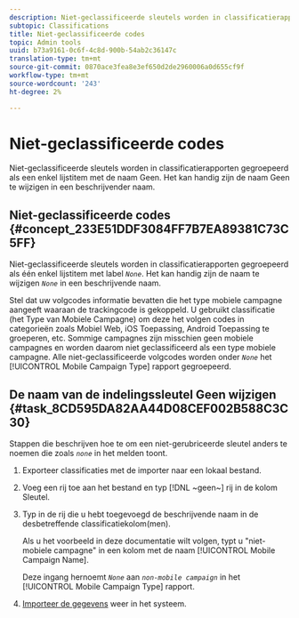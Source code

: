 ```yaml
---
description: Niet-geclassificeerde sleutels worden in classificatierapporten gegroepeerd als een enkel lijstitem met de naam Geen. Het kan handig zijn de naam Geen te wijzigen in een beschrijvender naam.
subtopic: Classifications
title: Niet-geclassificeerde codes
topic: Admin tools
uuid: b73a9161-0c6f-4c8d-900b-54ab2c36147c
translation-type: tm+mt
source-git-commit: 0870ace3fea8e3ef650d2de2960006a0d655cf9f
workflow-type: tm+mt
source-wordcount: '243'
ht-degree: 2%

---
```



# Niet-geclassificeerde codes

Niet-geclassificeerde sleutels worden in classificatierapporten gegroepeerd als een enkel lijstitem met de naam Geen. Het kan handig zijn de naam Geen te wijzigen in een beschrijvender naam.

## Niet-geclassificeerde codes {#concept_233E51DDF3084FF7B7EA89381C73C5FF}

Niet-geclassificeerde sleutels worden in classificatierapporten gegroepeerd als één enkel lijstitem met label *`None`*. Het kan handig zijn de naam te wijzigen *`None`* in een beschrijvende naam.

Stel dat uw volgcodes informatie bevatten die het type mobiele campagne aangeeft waaraan de trackingcode is gekoppeld. U gebruikt classificatie (het Type van Mobiele Campagne) om deze het volgen codes in categorieën zoals Mobiel Web, iOS Toepassing, Android Toepassing te groeperen, etc. Sommige campagnes zijn misschien geen mobiele campagnes en worden daarom niet geclassificeerd als een type mobiele campagne. Alle niet-geclassificeerde volgcodes worden onder *`None`* het [!UICONTROL Mobile Campaign Type] rapport gegroepeerd.

## De naam van de indelingssleutel Geen wijzigen {#task_8CD595DA82AA44D08CEF002B588C3C30}

<!-- 

t_rename_classification_none.xml

 -->

Stappen die beschrijven hoe te om een niet-gerubriceerde sleutel anders te noemen die zoals *`none`* in het melden toont.

1. Exporteer classificaties met de importer naar een lokaal bestand.
1. Voeg een rij toe aan het bestand en typ [!DNL ~geen~] rij in de kolom Sleutel.
1. Typ in de rij die u hebt toegevoegd de beschrijvende naam in de desbetreffende classificatiekolom(men).

   Als u het voorbeeld in deze documentatie wilt volgen, typt u &quot;niet-mobiele campagne&quot; in een kolom met de naam [!UICONTROL Mobile Campaign Name].

   Deze ingang hernoemt *`None`* aan *`non-mobile campaign`* in het [!UICONTROL Mobile Campaign Type] rapport.
1. [Importeer de gegevens](/help/components/classifications/importer/import-file.md) weer in het systeem.
